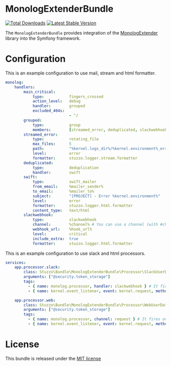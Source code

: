 MonologExtenderBundle
=============

[![Total Downloads](https://img.shields.io/packagist/dt/stuzzo/monolog-extender-bundle.svg)](https://packagist.org/packages/stuzzo/monolog-extender-bundle)
[![Latest Stable Version](https://img.shields.io/packagist/v/stuzzo/monolog-extender-bundle.svg)](https://packagist.org/packages/stuzzo/monolog-extender-bundle)

The `MonologExtenderBundle` provides integration of the [MonologExtender](https://github.com/stuzzo/monolog-bundle)
library into the Symfony framework.

Configuration
=============

This is an example configuration to use mail, stream and html formatter.

```yaml
monolog:
    handlers:
        main_critical:
            type:           fingers_crossed
            action_level:   debug
            handler:        grouped
            excluded_404s:
                            - ^/
        grouped:
            type:           group
            members:        [streamed_error, deduplicated, slackwebhook]
        streamed_error:
            type:           rotating_file
            max_files:      5
            path:           "%kernel.logs_dir%/%kernel.environment%_error.log"
            level:          error
            formatter:      stuzzo.logger.stream.formatter
        deduplicated:
            type:           deduplication
            handler:        swift
        swift:
            type:           swift_mailer
            from_email:     %mailer_sender%
            to_email:       %mailer_to%
            subject:        "[PROJECT] - Error %kernel.environment%"
            level:          error
            formatter:      stuzzo.logger.html.formatter
            content_type:   text/html
        slackwebhook:
            type:           slackwebhook
            channel:        %channel% # You can use a channel (with #channelName) or a user (with @userName)
            webhook_url:    %hook_url%
            level:          critical
            include_extra:  true
            formatter:      stuzzo.logger.html.formatter            
```

This is an example configuration to use slack and html processors.

```yaml
services:
    app.processor.slack:
        class: Stuzzo\Bundle\MonologExtenderBundle\Processor\SlackUserDataProcessor # Add user info and better formatting
        arguments: ["@security.token_storage"]
        tags:
          - { name: monolog.processor, handler: slackwebhook } # It fires only for slack messages
          - { name: kernel.event_listener, event: kernel.request, method: onKernelRequest }

    app.processor.web:
        class: Stuzzo\Bundle\MonologExtenderBundle\Processor\WebUserDataProcessor # Add user info and better formatting
        arguments: ["@security.token_storage"]
        tags:
          - { name: monolog.processor, channel: request } # It fires only for channel request
          - { name: kernel.event_listener, event: kernel.request, method: onKernelRequest }
```

License
=======

This bundle is released under the [MIT license](LICENSE)
